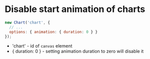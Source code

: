 # Disable start animation of charts

```javascript
new Chart('chart', {
  // ...
  options: { animation: { duration: 0 } }
});
```

- 'chart' - id of ```canvas``` element
- { duration: 0 } - setting animation duration to zero will disable it
